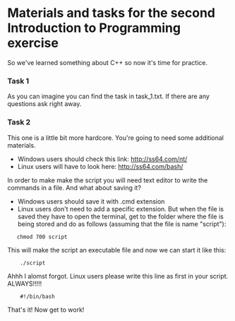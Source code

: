 Materials and tasks for the second Introduction to Programming exercise
=====================

So we've learned something about C++ so now it's time for practice.

### Task 1
As you can imagine you can find the task in task_1.txt. If there are any questions ask right away.

### Task 2 
This one is a little bit more hardcore. You're going to need some additional materials.
 * Windows users should check this link: http://ss64.com/nt/
 * Linux users will have to look here: http://ss64.com/bash/

In order to make make the script you will need text editor to write the commands in a file.
And what about saving it?
 * Windows users should save it with .cmd extension
 * Linux users don't need to add a specific extension. But when the file is saved they have to open the terminal, get to the folder where the file is being stored and do as follows (assuming that the file is name "script"):

 ```
 	chmod 700 script
 ```
This will make the script an executable file and now we can start it like this:

```
	./script
```

Ahhh I alomst forgot. Linux users please write this line as first in your script. ALWAYS!!!!!

```
	#!/bin/bash
```


That's it! Now get to work!